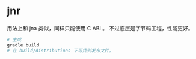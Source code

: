 # jnr

用法上和 jna 类似，同样只能使用 C ABI 。
不过底层是字节码工程，性能更好。

```bash
# 生成
gradle build
# 在 build/distributions 下可找到发布文件。
```
